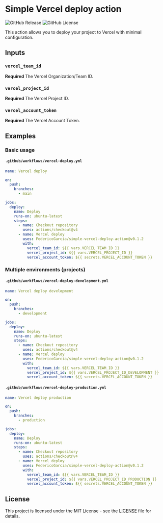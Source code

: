 # Simple Vercel deploy action

![GitHub Release](https://img.shields.io/github/v/release/FedericoGarcia/simple-vercel-deploy-action)
![GitHub License](https://img.shields.io/github/license/FedericoGarcia/simple-vercel-deploy-action)

This action allows you to deploy your project to Vercel with minimal configuration.

## Inputs

### `vercel_team_id`

**Required** The Vercel Organization/Team ID.

### `vercel_project_id`

**Required** The Vercel Project ID.

### `vercel_account_token`

**Required** The Vercel Account Token.

## Examples

### Basic usage

#### `.github/workflows/vercel-deploy.yml`

```yaml
name: Vercel deploy

on:
  push:
    branches:
      - main

jobs:
  deploy:
    name: Deploy
    runs-on: ubuntu-latest
    steps:
      - name: Checkout repository
        uses: actions/checkout@v4
      - name: Vercel deploy
        uses: FedericoGarcia/simple-vercel-deploy-action@v0.1.2
        with:
          vercel_team_id: ${{ vars.VERCEL_TEAM_ID }}
          vercel_project_id: ${{ vars.VERCEL_PROJECT_ID }}
          vercel_account_token: ${{ secrets.VERCEL_ACCOUNT_TOKEN }}
```

### Multiple environments (projects)

#### `.github/workflows/vercel-deploy-development.yml`

```yaml
name: Vercel deploy development

on:
  push:
    branches:
      - development

jobs:
  deploy:
    name: Deploy
    runs-on: ubuntu-latest
    steps:
      - name: Checkout repository
        uses: actions/checkout@v4
      - name: Vercel deploy
        uses: FedericoGarcia/simple-vercel-deploy-action@v0.1.2
        with:
          vercel_team_id: ${{ vars.VERCEL_TEAM_ID }}
          vercel_project_id: ${{ vars.VERCEL_PROJECT_ID_DEVELOPMENT }}
          vercel_account_token: ${{ secrets.VERCEL_ACCOUNT_TOKEN }}
```

#### `.github/workflows/vercel-deploy-production.yml`

```yaml
name: Vercel deploy production

on:
  push:
    branches:
      - production

jobs:
  deploy:
    name: Deploy
    runs-on: ubuntu-latest
    steps:
      - name: Checkout repository
        uses: actions/checkout@v4
      - name: Vercel deploy
        uses: FedericoGarcia/simple-vercel-deploy-action@v0.1.2
        with:
          vercel_team_id: ${{ vars.VERCEL_TEAM_ID }}
          vercel_project_id: ${{ vars.VERCEL_PROJECT_ID_PRODUCTION }}
          vercel_account_token: ${{ secrets.VERCEL_ACCOUNT_TOKEN }}
```

## License

This project is licensed under the MIT License - see the [LICENSE](LICENSE) file for details.

